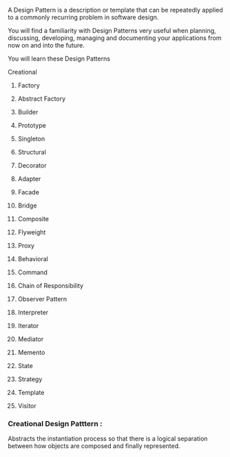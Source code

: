 A Design Pattern is a description or template that can be repeatedly applied to a commonly recurring problem in software design.

You will find a familiarity with Design Patterns very useful when planning, discussing, developing, managing and documenting your applications from now on and into the future.

You will learn these Design Patterns

Creational
1. Factory
2. Abstract Factory
3. Builder
4. Prototype
5. Singleton

2. Structural

1. Decorator
2. Adapter
3. Facade
4. Bridge
5. Composite
6. Flyweight
7. Proxy

3. Behavioral

1. Command
2. Chain of Responsibility
3. Observer Pattern
5. Interpreter
6. Iterator
7. Mediator
8. Memento
9. State
10. Strategy
11. Template
12. Visitor




### Creational Design Patttern : 
Abstracts the instantiation process so that there is a logical separation between how objects are composed and finally represented.
